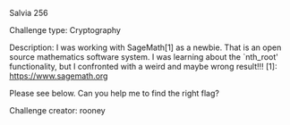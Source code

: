  Salvia
256

Challenge type: Cryptography

Description: I was working with SageMath[1] as a newbie. That is an open source mathematics software system. I was learning about the `nth_root' functionality, but I confronted with a weird and maybe wrong result!!! [1]: https://www.sagemath.org

Please see below. Can you help me to find the right flag?

Challenge creator: rooney

